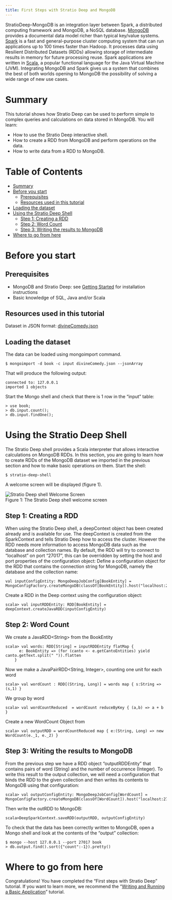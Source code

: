 ```yaml
---
title: First Steps with Stratio Deep and MongoDB
---
```


StratioDeep-MongoDB is an integration layer between Spark, a distributed computing framework and MongoDB, 
a NoSQL database. [MongoDB](http://www.mongodb.org/ "MongoDB website") provides a documental data model 
richer than typical key/value systems. [Spark](http://spark.incubator.apache.org/ "Spark website") is a 
fast and general-purpose cluster computing system that can run applications up to 100 times faster than Hadoop. 
It processes data using Resilient Distributed Datasets (RDDs) allowing storage of intermediate results in memory 
for future processing reuse. Spark applications are written in 
[Scala](http://www.scala-lang.org/ "The Scala programming language site"), a popular functional language for 
the Java Virtual Machine (JVM). Integrating MongoDB and Spark gives us a system that combines the best of both 
worlds opening to MongoDB the possibility of solving a wide range of new use cases.

Summary
=======

This tutorial shows how Stratio Deep can be used to perform simple to complex queries and calculations on data 
stored in MongoDB. You will learn:

-   How to use the Stratio Deep interactive shell.
-   How to create a RDD from MongoDB and perform operations on the data.
-   How to write data from a RDD to MongoDB.

Table of Contents
=================

-   [Summary](#summary)
-   [Before you start](#before-you-start)
    -   [Prerequisites](#prerequisites)
    -   [Resources used in this tutorial](#resources-used-in-this-tutorial)
-   [Loading the dataset](#loading-the-dataset)
-   [Using the Stratio Deep Shell](#using-the-stratio-deep-shell)
    -   [Step 1: Creating a RDD](#step-1-creating-a-rdd)
    -   [Step 2: Word Count](#step-2-word-count)
    -   [Step 3: Writing the results to MongoDB](#step-3-writing-the-results-to-mongodb)
-   [Where to go from here](#where-to-go-from-here)

Before you start
================

Prerequisites
-------------

-   MongoDB and Stratio Deep: see [Getting Started](/getting-started.html "Getting Started") for installation instructions
-   Basic knowledge of SQL, Java and/or Scala

Resources used in this tutorial
-------------------------------

Dataset in JSON format: [divineComedy.json](http://docs.openstratio.org/resources/datasets/divineComedy.json)

Loading the dataset
-------------------

The data can be loaded using mongoimport command.

```shell-session
$ mongoimport -d book -c input divineComedy.json --jsonArray
```

That will produce the following output:

```shell-session
connected to: 127.0.0.1
imported 1 objects
```

Start the Mongo shell and check that there is 1 row in the “input” table:

```shell-session
> use book;
> db.input.count();
> db.input.findOne();
```

Using the Stratio Deep Shell
============================

The Stratio Deep shell provides a Scala interpreter that allows interactive calculations on MongoDB RDDs. In 
this section, you are going to learn how to create RDDs of the MongoDB dataset we imported in the previous 
section and how to make basic operations on them. Start the shell:

```shell-session
$ stratio-deep-shell
```

A welcome screen will be displayed (figure 1).

![Stratio Deep shell Welcome Screen](http://www.openstratio.org/wp-content/uploads/2014/01/stratio-deep-shell-WelcomeScreen.png)  
Figure 1: The Stratio Deep shell welcome screen

Step 1: Creating a RDD
----------------------

When using the Stratio Deep shell, a deepContext object has been created already and is available for use.
The deepContext is created from the SparkContext and tells Stratio Deep how to access the cluster. However
the RDD needs more information to access MongoDB data such as the database and collection names. By default,
the RDD will try to connect to “localhost” on port “27017”, this can be overridden by setting the host and
port properties of the configuration object: Define a configuration object for the RDD that contains the
connection string for MongoDB, namely the database and the collection name:

```shell-session
val inputConfigEntity: MongoDeepJobConfig[BookEntity] = MongoConfigFactory.createMongoDB(classOf[BookEntity]).host("localhost:27017").database("book").collection("input").readPreference("nearest").initialize
```

Create a RDD in the Deep context using the configuration object:

```shell-session
scala> val inputRDDEntity: RDD[BookEntity] = deepContext.createJavaRDD(inputConfigEntity)
```

Step 2: Word Count
------------------

We create a JavaRDD&lt;String> from the BookEntity

```shell-session
scala> val words: RDD[String] = inputRDDEntity flatMap {
      e: BookEntity => (for (canto <- e.getCantoEntities) yield canto.getText.split(" ")).flatten
    }
```

Now we make a JavaPairRDD&lt;String, Integer>, counting one unit for each word

```shell-session
scala> val wordCount : RDD[(String, Long)] = words map { s:String => (s,1) }
```

We group by word

```shell-session
scala> val wordCountReduced  = wordCount reduceByKey { (a,b) => a + b }
```

Create a new WordCount Object from

```shell-session
scala> val outputRDD = wordCountReduced map { e:(String, Long) => new WordCount(e._1, e._2) }
```

Step 3: Writing the results to MongoDB
--------------------------------------

From the previous step we have a RDD object “outputRDDEntity” that contains pairs of word (String)
and the number of occurrence (Integer). To write this result to the output collection, we will need
a configuration that binds the RDD to the given collection and then writes its contents to MongoDB 
using that configuration:

```shell-session
scala> val outputConfigEntity: MongoDeepJobConfig[WordCount] = MongoConfigFactory.createMongoDB(classOf[WordCount]).host("localhost:27017").database("book").collection("output").readPreference("nearest").initialize
```

Then write the outRDD to MongoDB:

```shell-session
scala>DeepSparkContext.saveRDD(outputRDD, outputConfigEntity)
```

To check that the data has been correctly written to MongoDB, open a Mongo shell and look at the contents 
of the “output” collection:

```shell-session
$ mongo --host 127.0.0.1 --port 27017 book
> db.output.find().sort({"count":-1}).pretty()
```

Where to go from here
=====================

Congratulations! You have completed the “First steps with Stratio Deep” tutorial. If you want to learn more, 
we recommend the “[Writing and Running a Basic Application](t40-basic-application.html "Writing and Running a Basic Application")” tutorial.
